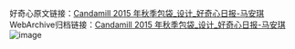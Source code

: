 好奇心原文链接：[Candamill 2015 年秋季包袋_设计_好奇心日报-马安琪 ](https://www.qdaily.com/articles/11597.html)
WebArchive归档链接：[Candamill 2015 年秋季包袋_设计_好奇心日报-马安琪 ](http://web.archive.org/web/20190623170820/https://www.qdaily.com/articles/11597.html)
![image](http://ww3.sinaimg.cn/large/007d5XDply1g3wacwjgifj30u0500k8r)